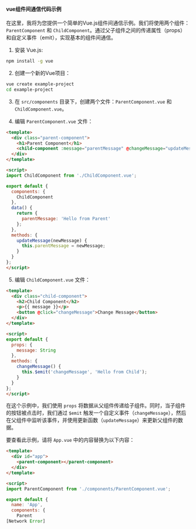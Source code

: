 #### vue组件间通信代码示例

在这里，我将为您提供一个简单的Vue.js组件间通信示例。我们将使用两个组件：`ParentComponent` 和 `ChildComponent`。通过父子组件之间的传递属性（props）和自定义事件（emit），实现基本的组件间通信。

1. 安装 Vue.js:

```bash
npm install -g vue
```

2. 创建一个新的Vue项目：

```bash
vue create example-project
cd example-project
```

3. 在 `src/components` 目录下，创建两个文件：`ParentComponent.vue` 和 `ChildComponent.vue`。

4. 编辑 `ParentComponent.vue` 文件：

```html
<template>
  <div class="parent-component">
    <h1>Parent Component</h1>
    <child-component :message="parentMessage" @changeMessage="updateMessage"></child-component>
  </div>
</template>

<script>
import ChildComponent from './ChildComponent.vue';

export default {
  components: {
    ChildComponent
  },
  data() {
    return {
      parentMessage: 'Hello from Parent'
    };
  },
  methods: {
    updateMessage(newMessage) {
      this.parentMessage = newMessage;
    }
  }
};
</script>
```

5. 编辑 `ChildComponent.vue` 文件：

```html
<template>
  <div class="child-component">
    <h2>Child Component</h2>
    <p>{{ message }}</p>
    <button @click="changeMessage">Change Message</button>
  </div>
</template>

<script>
export default {
  props: {
    message: String
  },
  methods: {
    changeMessage() {
      this.$emit('changeMessage', 'Hello from Child');
    }
  }
};
</script>
```

在这个示例中，我们使用 `props` 将数据从父组件传递给子组件。同时，当子组件的按钮被点击时，我们通过 `$emit` 触发一个自定义事件（`changeMessage`），然后在父组件中监听该事件，并使用更新函数（`updateMessage`）来更新父组件的数据。

要查看此示例，请将 `App.vue` 中的内容替换为以下内容：

```html
<template>
  <div id="app">
    <parent-component></parent-component>
  </div>
</template>

<script>
import ParentComponent from './components/ParentComponent.vue';

export default {
  name: 'App',
  components: {
    Parent
[Network Error]
```
